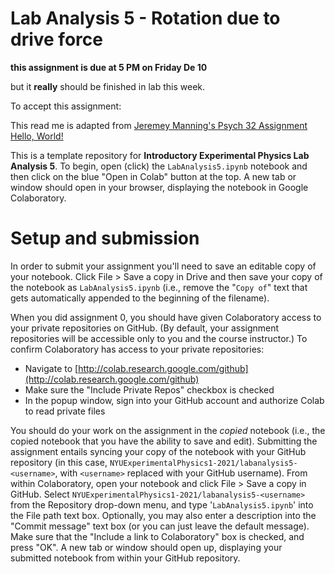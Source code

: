 # Lab Analysis 5 - Rotation due to drive force
**this assignment is due at 5 PM on Friday De 10**

but it **really** should be finished in lab this week. 

To accept this assignment: 


This read me is adapted from [Jeremey Manning's Psych 32 Assignment Hello, World!](github.com/ContextLab/psyc32-hello-world/)

This is a template repository for **Introductory Experimental Physics Lab Analysis 5**.  To begin, open (click) the `LabAnalysis5.ipynb` notebook and then click on the blue "Open in Colab" button at the top.  A new tab or window should open in your browser, displaying the notebook in Google Colaboratory.


# Setup and submission

In order to submit your assignment you'll need to save an editable copy of your notebook.  Click File > Save a copy in Drive and then save your copy of the notebook as `LabAnalysis5.ipynb` (i.e., remove the "`Copy of`" text that gets automatically appended to the beginning of the filename).

When you did assignment 0, you should have given Colaboratory access to your private repositories on GitHub.  (By default, your assignment repositories will be accessible only to you and the course instructor.) To confirm Colaboratory has access to your private repositories:
- Navigate to [http://colab.research.google.com/github](http://colab.research.google.com/github)
- Make sure the "Include Private Repos" checkbox is checked
- In the popup window, sign into your GitHub account and authorize Colab to read private files

You should do your work on the assignment in the *copied* notebook (i.e., the copied notebook that you have the ability to save and edit).  Submitting the assignment entails syncing your copy of the notebook with your GitHub repository (in this case, `NYUExperimentalPhysics1-2021/labanalysis5-<username>`, with `<username>` replaced with your GitHub username).  From within Colaboratory, open your notebook and click File > Save a copy in GitHub.  Select `NYUExperimentalPhysics1-2021/labanalysis5-<username>` from the Repository drop-down menu, and type '`LabAnalysis5.ipynb`' into the File path text box.  Optionally, you may also enter a description into the "Commit message" text box (or you can just leave the default message).  Make sure that the "Include a link to Colaboratory" box is checked, and press "OK".  A new tab or window should open up, displaying your submitted notebook from within your GitHub repository.
